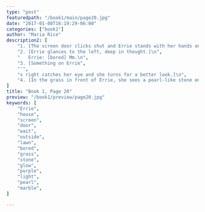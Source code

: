```yaml
---
type: "post"
featuredpath: "/book1/main/page20.jpg"
date: "2017-01-08T16:19:29-06:00"
categories: ["book1"]
author: "Maria Rice"
description2: [
    "1. [The screen door clicks shut and Errie stands with her hands on her hips, looking out over the lawn.]\n",
    "2. [Errie glances to the left, deep in thought.]\n",
    "   Errie: [bored] Mm.\n",
    "3. [Something on Errie",
    "'",
    "s right catches her eye and she turns for a better look.]\n",
    "4. [In the grass in front of Errie, she sees a pearl-like stone enveloped in a light purple glow.]",
]
title: "Book 1, Page 20"
preview: "/book1/preview/page20.jpg"
keywords: [
    "Errie", 
    "house",
    "screen",
    "door",
    "wait",
    "outside",
    "lawn",
    "bored",
    "grass",
    "stone",
    "glow",
    "purple",
    "light",
    "pearl",
    "marble",
]

---
```


